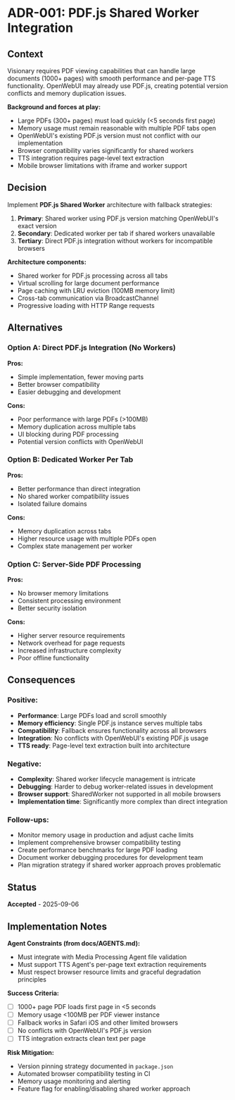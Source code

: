# ADR-001: PDF.js Shared Worker Integration

## Context

Visionary requires PDF viewing capabilities that can handle large documents (1000+ pages) with smooth performance and per-page TTS functionality. OpenWebUI may already use PDF.js, creating potential version conflicts and memory duplication issues.

**Background and forces at play:**
- Large PDFs (300+ pages) must load quickly (<5 seconds first page)
- Memory usage must remain reasonable with multiple PDF tabs open
- OpenWebUI's existing PDF.js version must not conflict with our implementation  
- Browser compatibility varies significantly for shared workers
- TTS integration requires page-level text extraction
- Mobile browser limitations with iframe and worker support

## Decision

Implement **PDF.js Shared Worker** architecture with fallback strategies:

1. **Primary**: Shared worker using PDF.js version matching OpenWebUI's exact version
2. **Secondary**: Dedicated worker per tab if shared workers unavailable  
3. **Tertiary**: Direct PDF.js integration without workers for incompatible browsers

**Architecture components:**
- Shared worker for PDF.js processing across all tabs
- Virtual scrolling for large document performance
- Page caching with LRU eviction (100MB memory limit)
- Cross-tab communication via BroadcastChannel
- Progressive loading with HTTP Range requests

## Alternatives

### Option A: Direct PDF.js Integration (No Workers)
**Pros:**
- Simple implementation, fewer moving parts
- Better browser compatibility
- Easier debugging and development

**Cons:**  
- Poor performance with large PDFs (>100MB)
- Memory duplication across multiple tabs
- UI blocking during PDF processing
- Potential version conflicts with OpenWebUI

### Option B: Dedicated Worker Per Tab
**Pros:**
- Better performance than direct integration
- No shared worker compatibility issues
- Isolated failure domains

**Cons:**
- Memory duplication across tabs
- Higher resource usage with multiple PDFs open
- Complex state management per worker

### Option C: Server-Side PDF Processing 
**Pros:**
- No browser memory limitations
- Consistent processing environment
- Better security isolation

**Cons:**
- Higher server resource requirements
- Network overhead for page requests  
- Increased infrastructure complexity
- Poor offline functionality

## Consequences

### Positive:
- **Performance**: Large PDFs load and scroll smoothly
- **Memory efficiency**: Single PDF.js instance serves multiple tabs
- **Compatibility**: Fallback ensures functionality across all browsers
- **Integration**: No conflicts with OpenWebUI's existing PDF.js usage
- **TTS ready**: Page-level text extraction built into architecture

### Negative:
- **Complexity**: Shared worker lifecycle management is intricate
- **Debugging**: Harder to debug worker-related issues in development
- **Browser support**: SharedWorker not supported in all mobile browsers
- **Implementation time**: Significantly more complex than direct integration

### Follow-ups:
- Monitor memory usage in production and adjust cache limits
- Implement comprehensive browser compatibility testing
- Create performance benchmarks for large PDF loading  
- Document worker debugging procedures for development team
- Plan migration strategy if shared worker approach proves problematic

## Status

**Accepted** - 2025-09-06

## Implementation Notes

**Agent Constraints (from docs/AGENTS.md):**
- Must integrate with Media Processing Agent file validation
- Must support TTS Agent's per-page text extraction requirements
- Must respect browser resource limits and graceful degradation principles

**Success Criteria:**
- [ ] 1000+ page PDF loads first page in <5 seconds
- [ ] Memory usage <100MB per PDF viewer instance  
- [ ] Fallback works in Safari iOS and other limited browsers
- [ ] No conflicts with OpenWebUI's PDF.js version
- [ ] TTS integration extracts clean text per page

**Risk Mitigation:**
- Version pinning strategy documented in `package.json`
- Automated browser compatibility testing in CI
- Memory usage monitoring and alerting
- Feature flag for enabling/disabling shared worker approach